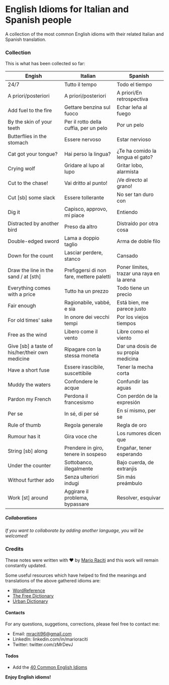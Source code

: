 # English Idioms for Italian and Spanish people

A collection of the most common English idioms with their related Italian and Spanish translation.

### Collection

This is what has been collected so far:

| Engish                                          | Italian                                   | Spanish                     |
| ------                                          | ------                                    | ------                      |
| 24/7                                            | Tutto il tempo                            | Todo el tiempo              |
| A priori/posteriori                             | A priori/posteriori                       | A priori/En retrospectiva   |
| Add fuel to the fire                            | Gettare benzina sul fuoco                 | Echar leña al fuego         |
| By the skin of your teeth                       | Per il rotto della cuffia, per un pelo    | Por un pelo                 |
| Butterflies in the stomach                      | Essere nervoso                            | Estar nervioso              |
| Cat got your tongue?                            | Hai perso la lingua?                      | ¿Te ha comido la lengua el gato? |
| Crying wolf                                     | Gridare al lupo al lupo                   | Gritar lobo, alarmista      |
| Cut to the chase!                               | Vai dritto al punto!                      | ¡Ve directo al grano!       |
| Cut [sb] some slack                             | Essere tollerante                         | No ser tan duro con         |
| Dig it                                          | Capisco, approvo, mi piace                | Entiendo                    |
| Distracted by another bird                      | Preso da altro                            | Distraído por otra cosa     |
| Double-edged sword                              | Lama a doppio taglio                      | Arma de doble filo          |
| Down for the count                              | Lasciar perdere, stanco                   | Cansado                     |
| Draw the line in the sand / at [sth]            | Prefiggersi di non fare, mettere paletti  | Poner límites, trazar una raya en la arena |
| Everything comes with a price                   | Tutto ha un prezzo                        | Todo tiene un precio        |
| Fair enough                                     | Ragionabile, vabbé, e sia                 | Está bien, me parece justo  |
| For old times' sake                             | In onore dei vecchi tempi                 | Por los viejos tiempos      |
| Free as the wind                                | Libero come il vento                      | Libre como el viento        |
| Give [sb] a taste of his/her/their own medicine | Ripagare con la stessa moneta             | Dar una dosis de su propia medicina |
| Have a short fuse                               | Essere irascibile, suscettibile           | Tener la mecha corta        |
| Muddy the waters                                | Confondere le acque                       | Confundir las aguas         |
| Pardon my French                                | Perdona il francesismo                    | Con perdón de la expresión  |
| Per se                                          | In sé, di per sé                          | En sí mismo, per se         |
| Rule of thumb                                   | Regola generale                           | Regla de oro                |
| Rumour has it                                   | Gira voce che                             | Los rumores dicen que       |
| String [sb] along                               | Prendere in giro, tenere in sospeso       | Engañar, tener esperando    |
| Under the counter                               | Sottobanco, illegalmente                  | Bajo cuerda, de extranjis   |
| Without further ado                             | Senza ulteriori indugi                    | Sin más preámbulo           |
| Work [st] around                                | Aggirare il problema, bypassare           | Resolver, esquivar          |

##### Collaborations

_If you want to collaborate by adding another language, you will be welcomed!_

### Credits

These notes were written with ♥ by [Mario Raciti](https://marioraciti.ml) and this work will remain constantly updated.

Some useful resources which have helped to find the meanings and translations of the above gathered idioms are:

- [WordReference](https://www.wordreference.com)
- [The Free Dictionary](https://idioms.thefreedictionary.com/)
- [Urban Dictionary](https://www.urbandictionary.com)

#### Contacts

For any questions, suggetions, corrections, please feel free to contact me:

- Email: mraciti96@gmail.com
- LinkedIn: linkedin.com/in/marioraciti
- Twitter: twitter.com/zMrDevJ

#### Todos

- Add the [40 Common English Idioms](https://www.thoughtco.com/common-english-idioms-3211646)

**Enjoy English idioms!**
